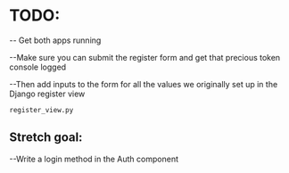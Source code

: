 # TODO:

-- Get both apps running

--Make sure you can submit the register form and get that precious token console logged

--Then add inputs to the form for all the values we originally set up in the Django register view 
```
register_view.py
```

## Stretch goal: 
--Write a login method in the Auth component